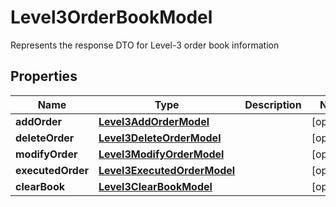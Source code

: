 

# Level3OrderBookModel

Represents the response DTO for Level-3 order book information

## Properties

| Name | Type | Description | Notes |
|------------ | ------------- | ------------- | -------------|
|**addOrder** | [**Level3AddOrderModel**](Level3AddOrderModel.md) |  |  [optional] |
|**deleteOrder** | [**Level3DeleteOrderModel**](Level3DeleteOrderModel.md) |  |  [optional] |
|**modifyOrder** | [**Level3ModifyOrderModel**](Level3ModifyOrderModel.md) |  |  [optional] |
|**executedOrder** | [**Level3ExecutedOrderModel**](Level3ExecutedOrderModel.md) |  |  [optional] |
|**clearBook** | [**Level3ClearBookModel**](Level3ClearBookModel.md) |  |  [optional] |



